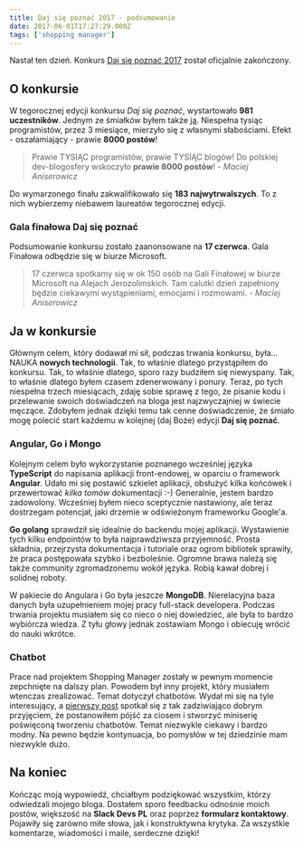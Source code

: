 ```yaml
---
title: Daj się poznać 2017 - podsumowanie
date: 2017-06-01T17:27:29.000Z
tags: ['shopping manager']
---
```


Nastał ten dzień. Konkurs [Daj się poznać 2017](http://devstyle.pl/2017/06/01/konkurs-daj-sie-poznac-2017-dobiegl-konca/) został oficjalnie zakończony.

## O konkursie

W tegorocznej edycji konkursu _Daj się poznać_, wystartowało **981 uczestników**. Jednym ze śmiałków byłem także [ja](/daj-sie-poznac-2017-z-czym-to-sie-je/). Niespełna tysiąc programistów, przez 3 miesiące, mierzyło się z własnymi słabościami. Efekt - oszałamiający - prawie **8000 postów**!

> Prawie TYSIĄC programistów, prawie TYSIĄC blogów! Do polskiej dev-blogosfery wskoczyło **prawie 8000 postów**! _- Maciej Aniserowicz_

Do wymarzonego finału zakwalifikowało się **183 najwytrwalszych**. To z nich wybierzemy niebawem laureatów tegorocznej edycji.

### Gala finałowa Daj się poznać

Podsumowanie konkursu zostało zaanonsowane na **17 czerwca**. Gala Finałowa odbędzie się w biurze Microsoft.

> 17 czerwca spotkamy się w ok 150 osób na Gali Finałowej w biurze Microsoft na Alejach Jerozolimskich. Tam calutki dzień zapełniony będzie ciekawymi wystąpieniami, emocjami i rozmowami. _- Maciej Aniserowicz_

## Ja w konkursie

Głównym celem, który dodawał mi sił, podczas trwania konkursu, była... NAUKA **nowych technologii**. Tak, to właśnie dlatego przystąpiłem do konkursu. Tak, to właśnie dlatego, sporo razy budziłem się niewyspany. Tak, to właśnie dlatego byłem czasem zdenerwowany i ponury. Teraz, po tych niespełna trzech miesiącach, zdaję sobie sprawę z tego, że pisanie kodu i przelewanie swoich doświadczeń na bloga jest najzwyczajniej w świecie męczące. Zdobyłem jednak dzięki temu tak cenne doświadczenie, że śmiało mogę polecić start każdemu w kolejnej (daj Boże) edycji **Daj się poznać**.

### Angular, Go i Mongo

Kolejnym celem było wykorzystanie poznanego wcześniej języka **TypeScript** do napisania aplikacji front-endowej, w oparciu o framework **Angular**. Udało mi się postawić szkielet aplikacji, obsłużyć kilka końcówek i przewertować _kilka tomów_ dokumentacji :-) Generalnie, jestem bardzo zadowolony. Wcześniej byłem nieco sceptycznie nastawiony, ale teraz dostrzegam potencjał, jaki drzemie w odświeżonym frameworku Google'a.

**Go golang** sprawdził się idealnie do backendu mojej aplikacji. Wystawienie tych kilku endpointów to była najprawdziwsza przyjemność. Prosta składnia, przejrzysta dokumentacja i tutoriale oraz ogrom bibliotek sprawiły, że praca postępowała szybko i bezboleśnie. Ogromne brawa należą się także community zgromadzonemu wokół języka. Robią kawał dobrej i solidnej roboty.

W pakiecie do Angulara i Go była jeszcze **MongoDB**. Nierelacyjna baza danych była uzupełnieniem mojej pracy full-stack developera. Podczas trwania projektu musiałem się co nieco o niej dowiedzieć, ale była to bardzo wybiórcza wiedza. Z tyłu głowy jednak zostawiam Mongo i obiecuję wrócić do nauki wkrótce.

### Chatbot

Prace nad projektem Shopping Manager zostały w pewnym momencie zepchnięte na dalszy plan. Powodem był inny projekt, który musiałem wtenczas zrealizować. Temat dotyczył chatbotów. Wydał mi się na tyle interesujący, a [pierwszy post](/chatbot-wit-ai-z-czym-to-sie-je/) spotkał się z tak zadziwiająco dobrym przyjęciem, że postanowiłem pójść za ciosem i stworzyć miniserię poświęconą tworzeniu chatbotów. Temat niezwykle ciekawy i bardzo modny. Na pewno będzie kontynuacja, bo pomysłów w tej dziedzinie mam niezwykle dużo.

## Na koniec

Kończąc moją wypowiedź, chciałbym podziękować wszystkim, którzy odwiedzali mojego bloga. Dostałem sporo feedbacku odnośnie moich postów, większość na **Slack Devs PL** oraz poprzez **formularz kontaktowy**. Pojawiły się zarówno miłe słowa, jak i konstruktywna krytyka. Za wszystkie komentarze, wiadomości i maile, serdeczne dzięki!
